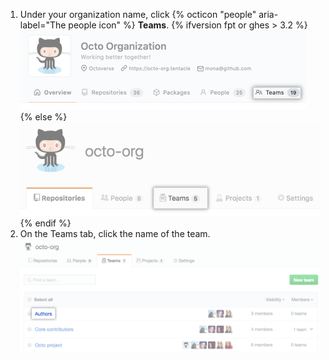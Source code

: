 1. Under your organization name, click {% octicon "people" aria-label="The people icon" %} **Teams**.
  {% ifversion fpt or ghes > 3.2 %}
  ![Teams tab](/assets/images/help/organizations/organization-teams-tab-with-overview.png)
  {% else %}
  ![Teams tab](/assets/images/help/organizations/organization-teams-tab.png)
  {% endif %}
1. On the Teams tab, click the name of the team.
  ![List of the organization's teams](/assets/images/help/teams/click-team-name.png)
